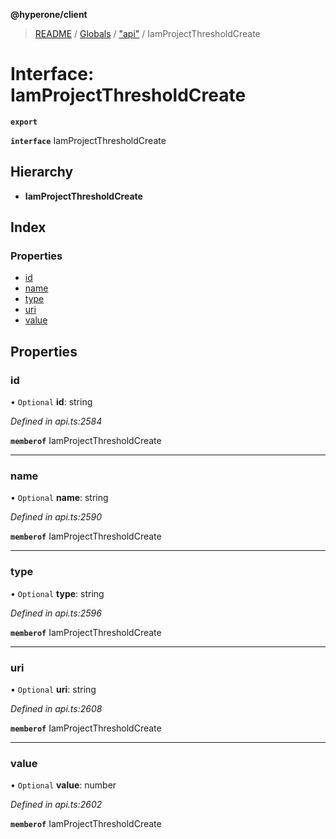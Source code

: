 **@hyperone/client**

> [README](../README.md) / [Globals](../globals.md) / ["api"](../modules/_api_.md) / IamProjectThresholdCreate

# Interface: IamProjectThresholdCreate

**`export`** 

**`interface`** IamProjectThresholdCreate

## Hierarchy

* **IamProjectThresholdCreate**

## Index

### Properties

* [id](_api_.iamprojectthresholdcreate.md#id)
* [name](_api_.iamprojectthresholdcreate.md#name)
* [type](_api_.iamprojectthresholdcreate.md#type)
* [uri](_api_.iamprojectthresholdcreate.md#uri)
* [value](_api_.iamprojectthresholdcreate.md#value)

## Properties

### id

• `Optional` **id**: string

*Defined in api.ts:2584*

**`memberof`** IamProjectThresholdCreate

___

### name

• `Optional` **name**: string

*Defined in api.ts:2590*

**`memberof`** IamProjectThresholdCreate

___

### type

• `Optional` **type**: string

*Defined in api.ts:2596*

**`memberof`** IamProjectThresholdCreate

___

### uri

• `Optional` **uri**: string

*Defined in api.ts:2608*

**`memberof`** IamProjectThresholdCreate

___

### value

• `Optional` **value**: number

*Defined in api.ts:2602*

**`memberof`** IamProjectThresholdCreate
